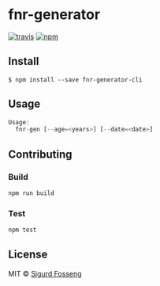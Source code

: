 # fnr-generator

[![travis][travis-image]][travis-url]
[![npm][npm-image]][npm-url]

[travis-image]: https://img.shields.io/travis/laat/fnr.js.svg?style=flat
[travis-url]: https://travis-ci.org/laat/fnr.js
[npm-image]: https://img.shields.io/npm/v/fnr-generator-cli.svg?style=flat
[npm-url]: https://npmjs.org/package/fnr-generator-cli
[standard-style-image]: https://img.shields.io/badge/code%20style-standard-brightgreen.svg?style=flat

## Install

```
$ npm install --save fnr-generator-cli
```

## Usage

```js
Usage:
  fnr-gen [--age=<years>] [--date=<date>]
```

## Contributing

### Build

```js
npm run build
```

### Test

```js
npm test
```

## License

MIT © [Sigurd Fosseng](https://github.com/laat)
